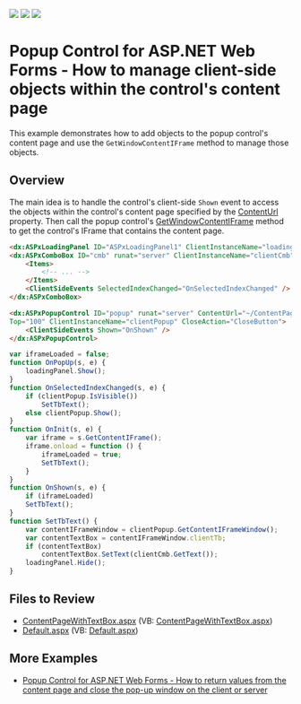 <!-- default badges list -->
![](https://img.shields.io/endpoint?url=https://codecentral.devexpress.com/api/v1/VersionRange/128564743/15.1.3%2B)
[![](https://img.shields.io/badge/Open_in_DevExpress_Support_Center-FF7200?style=flat-square&logo=DevExpress&logoColor=white)](https://supportcenter.devexpress.com/ticket/details/E3928)
[![](https://img.shields.io/badge/📖_How_to_use_DevExpress_Examples-e9f6fc?style=flat-square)](https://docs.devexpress.com/GeneralInformation/403183)
<!-- default badges end -->
# Popup Control for ASP.NET Web Forms - How to manage client-side objects within the control's content page

This example demonstrates how to add objects to the popup control's content page and use the `GetWindowContentIFrame` method to manage those objects.

## Overview

The main idea is to handle the control's client-side `Shown` event to access the objects within the control's content page specified by the [ContentUrl](https://docs.devexpress.com/AspNet/DevExpress.Web.PopupWindow.ContentUrl) property. Then call the popup control's [GetWindowContentIFrame](https://docs.devexpress.com/AspNet/js-ASPxClientPopupControl.GetWindowContentIFrame(window)) method to get the control's IFrame that contains the content page.


```aspx
<dx:ASPxLoadingPanel ID="ASPxLoadingPanel1" ClientInstanceName="loadingPanel" Modal="true" runat="server"></dx:ASPxLoadingPanel>
<dx:ASPxComboBox ID="cmb" runat="server" ClientInstanceName="clientCmb">
    <Items>
        <!-- ... -->
    </Items>
    <ClientSideEvents SelectedIndexChanged="OnSelectedIndexChanged" />
</dx:ASPxComboBox>

<dx:ASPxPopupControl ID="popup" runat="server" ContentUrl="~/ContentPageWithTextBox.aspx"
Top="100" ClientInstanceName="clientPopup" CloseAction="CloseButton">
    <ClientSideEvents Shown="OnShown" />
</dx:ASPxPopupControl> 

```

```js
var iframeLoaded = false;
function OnPopUp(s, e) {
	loadingPanel.Show();
}
function OnSelectedIndexChanged(s, e) {
	if (clientPopup.IsVisible())
		SetTbText();
	else clientPopup.Show();
}
function OnInit(s, e) {
	var iframe = s.GetContentIFrame();
	iframe.onload = function () {
		iframeLoaded = true;
		SetTbText();
	}
}
function OnShown(s, e) {
	if (iframeLoaded)
	SetTbText();
}
function SetTbText() {
	var contentIFrameWindow = clientPopup.GetContentIFrameWindow();
	var contentTextBox = contentIFrameWindow.clientTb;
	if (contentTextBox)
		contentTextBox.SetText(clientCmb.GetText());
	loadingPanel.Hide();
}
```

## Files to Review

* [ContentPageWithTextBox.aspx](./CS/ContentPageWithTextBox.aspx) (VB: [ContentPageWithTextBox.aspx](./VB/ContentPageWithTextBox.aspx))
* [Default.aspx](./CS/Default.aspx) (VB: [Default.aspx](./VB/Default.aspx))

## More Examples

* [Popup Control for ASP.NET Web Forms - How to return values from the content page and close the pop-up window on the client or server](https://github.com/DevExpress-Examples/asp-net-web-forms-popup-control-get-value-from-content-page-and-close-popup)
